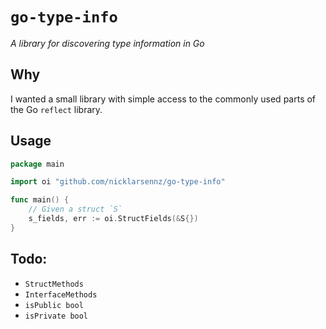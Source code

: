 # `go-type-info`
_A library for discovering type information in Go_

## Why
I wanted a small library with simple access to the commonly used parts of the Go `reflect` library.

## Usage
```go
package main

import oi "github.com/nicklarsennz/go-type-info"

func main() {
    // Given a struct `S`
    s_fields, err := oi.StructFields(&S{})
}
```

## Todo:
- `StructMethods`
- `InterfaceMethods`
- `isPublic bool`
- `isPrivate bool`